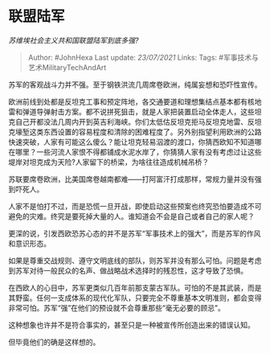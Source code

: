 # 联盟陆军
*苏维埃社会主义共和国联盟陆军到底多强?*

> Author: #JohnHexa
Last update: *23/07/2021* 
Links:
Tags: #军事技术与艺术MilitaryTechAndArt 

 
苏军的客观战斗力并不强。至于钢铁洪流几周席卷欧洲，纯属妄想和恐吓性宣传。

欧洲前线到处都是反坦克工事和预定阵地，各交通要道和理想集结点基本都有核地雷和弹道导弹射击方案。都不说拼死狙击，就是人家把装置启动全体走人，这些坦克自己开都没法几周内开到英吉利海峡。你们太低估反坦克拒马反坦克地雷、反坦克壕堑这类东西设置的容易程度和清除的困难程度了。另外别指望利用欧洲的公路快速突破，人家有可能这么傻么？能让坦克轻易泅渡的渡口，你猜西欧知不知道哪在哪里？一些河流人家恨不得都铺成水泥水岸了，你猜猜人家有没有考虑过让这些堤岸对坦克成为天险?人家留下的桥梁，为啥往往造成机械吊桥？

苏联要席卷欧洲，比美国席卷越南都难——打阿富汗打成那样，常规力量并没有强到吓死人。

人家不是怕打不过，而是恐慌一旦开战，即使启动这些预案也终究恐怕要造成不可避免的灾难。终究是要死掉大量的人。谁知道会不会是自己或者自己的家人呢？

更深的说，引发西欧恐苏心态的并不是苏军“军事技术上的强大”，而是苏军的作风和意识形态。

如果是尊重交战规则、遵守文明底线的部队，则苏军并没有那么可怕。问题是考虑到苏军对待一般民众的名声、做战略战术选择时的残忍性，这才导致了恐惧。

在西欧人的心目中，苏军更类似几百年前那支蒙古军队。可怕的不是其武装，而是其野蛮。任何一支成体系的现代化军队，只要完全不尊重基本文明准则，都会变得非常可怕。苏军“强”在他们的预设就不会尊重那些“毫无必要的顾忌”。

这种想象也许并不是符合事实的，甚至只是一种被宣传所创造出来的错误认知。

但毕竟他们的确是这样想的。



